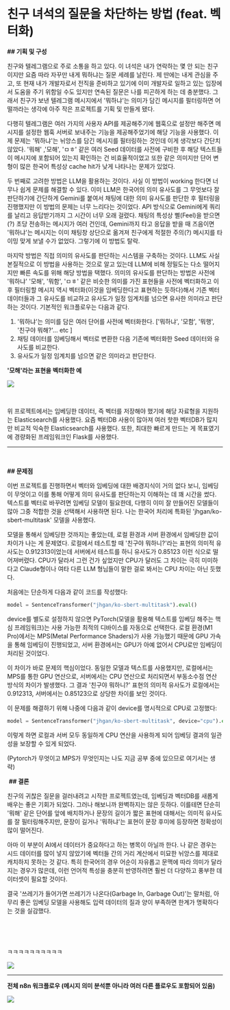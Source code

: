 # 친구 녀석의 질문을 차단하는 방법 (feat. 벡터화)

**## 기획 및 구성**

친구와 텔레그램으로 주로 소통을 하고 있다. 이 녀석은 내가 연락하는 몇 안 되는 친구이지만 요즘 따라 자꾸만 내게 뭐하냐는 질문 세례를 날린다. 제 딴에는 내게 관심을 주고, 또 현재 내가 개발자로서 전직을 준비하고 있기에 이미 개발자로 일하고 있는 입장에서 도움을 주기 위함일 수도 있지만 연속된 질문은 나를 피곤하게 하는 데 충분했다. 그래서 친구가 보낸 텔레그램 메시지에서 '뭐하냐'는 의미가 담긴 메시지를 필터링하면 어떨까라는 생각에 아주 작은 프로젝트를 기획 및 만들게 됐다.

다행히 텔레그램은 여러 가지의 사용자 API를 제공해주기에 웹훅으로 설정만 해주면 메시지를 설정한 웹훅 서버로 보내주는 기능을 제공해주었기에 해당 기능을 사용했다. 이제 문제는 '뭐하냐'는 뉘앙스를 담긴 메시지를 필터링하는 것인데 이게 생각보다 간단치 않았다. '뭐해' ,'모해', 'ㅁㅎ' 같은 여러 Seed 데이터를 사전에 구비한 후 해당 텍스트들이 메시지에 포함되어 있는지 확인하는 건 비효율적이었고 또한 같은 의미지만 단어 변형이 많은 한국어 특성상 cache hit가 낮게 나타나는 문제가 있었다.

두 번째로 고려한 방법은 LLM을 활용하는 것이다. 사실 이 방법이 working 한다면 너무나 쉽게 문제를 해결할 수 있다. 이미 LLM은 한국어의 의미 유사도를 그 무엇보다 잘 판단하기에 간단하게 Gemini를 붙여서 채팅에 대한 의미 유사도를 판단한 후 필터링을 진행했지만 이 방법의 문제는 너무 느리다는 것이었다. API 방식으로 Gemini에게 쿼리를 날리고 응답받기까지 그 시간이 너무 오래 걸렸다. 채팅의 특성상 삘(Feel)을 받으면(?) 초당 전송하는 메시지가 여러 건인데, Gemini까지 타고 응답을 받을 때 즈음이면 '뭐하냐'는 메시지는 이미 채팅창 상단으로 옮겨져 친구에게 적절한 주의(?) 메시지를 타이밍 맞게 보낼 수가 없었다. 그렇기에 이 방법도 탈락.

마지막 방법은 직접 의미의 유사도를 판단하는 시스템을 구축하는 것이다. LLM도 사실 본질적으로 이 방법을 사용하는 것으로 알고 있는데 LLM에 비해 정밀도는 다소 떨어지지만 빠른 속도를 위해 해당 방법을 택했다. 의미의 유사도를 판단하는 방법은 사전에 '뭐하냐' '모해', '뭐함', 'ㅁㅎ' 같은 비슷한 의미를 가진 표현들을 사전에 벡터화하고 이후 필터링할 메시지 역시 벡터화(이것을 임베딩한다고 표현하는 듯하다)해서 기존 벡터 데이터들과 그 유사도를 비교하고 유사도가 일정 임계치를 넘으면 유사한 의미라고 판단하는 것이다. 기본적인 워크플로우는 다음과 같다.

1. '뭐하냐'는 의미를 담은 여러 단어를 사전에 벡터화한다. ['뭐하냐', '모함', '뭐행', '친구야 뭐해?'... etc ]    
2. 채팅 데이터를 임베딩해서 벡터로 변환한 다음 기존에 벡터화한 Seed 데이터와 유사도를 비교한다.
3. 유사도가 일정 임계치를 넘으면 같은 의미라고 판단한다.

**'모해'라는 표현을 벡터화한 예**

![](https://postfiles.pstatic.net/MjAyNTA4MTVfMjk1/MDAxNzU1MjMzNzUwNDQ1.LL4yJNwgkrhQbHoN32CGk_Awg2w4WHmVQfwPTPlDWowg.wliDthSc2I3WGdsTTbaFhlIEah6ht8VkHVWhyXTHtPUg.PNG/image.png?type=w773)

​

위 프로젝트에서는 임베딩한 데이터, 즉 벡터를 저장해야 했기에 해당 자료형을 지원하는 Elasticsearch를 사용했다. 요즘 벡터DB 사용이 많아져 여러 핫한 벡터DB가 많지만 비교적 익숙한 Elasticsearch를 사용했다. 또한, 최대한 빠르게 만드는 게 목표였기에 경량화된 프레임워크인 Flask를 사용했다.

---
​

**## 문제점**

이번 프로젝트를 진행하면서 벡터와 임베딩에 대한 배경지식이 거의 없다 보니, 임베딩이 무엇이고 이를 통해 어떻게 의미 유사도를 판단하는지 이해하는 데 꽤 시간을 썼다. 텍스트를 벡터로 바꾸려면 임베딩 모델이 필요한데, 다행히 이미 잘 만들어진 모델들이 많아 그중 적합한 것을 선택해서 사용하면 된다. 나는 한국어 처리에 특화된 'jhgan/ko-sbert-multitask' 모델을 사용했다.

모델을 통해서 임베딩한 것까지는 좋았는데, 로컬 환경과 서버 환경에서 임베딩한 값이 차이가 나는 게 문제였다. 로컬에서 테스트할 때 '친구야 뭐하니?'라는 표현의 의미적 유사도는 0.912313이었는데 서버에서 테스트를 하니 유사도가 0.85123 이런 식으로 떨어져버렸다. CPU가 달라서 그런 건가 싶었지만 CPU가 달러도 그 차이는 극히 미미하다고 Claude형이나 여타 다른 LLM 형님들이 말한 걸로 봐서는 CPU 차이는 아닌 듯했다.

처음에는 단순하게 다음과 같이 코드를 작성했다:

```python
model = SentenceTransformer("jhgan/ko-sbert-multitask").eval()
```

device를 별도로 설정하지 않으면 PyTorch(모델을 활용해 텍스트를 임베딩 해주는 핵심 프레임워크)는 사용 가능한 최적의 디바이스를 자동으로 선택한다. 로컬 환경(M1 Pro)에서는 MPS(Metal Performance Shaders)가 사용 가능했기 때문에 GPU 가속을 통해 임베딩이 진행되었고, 서버 환경에서는 GPU가 아예 없어서 CPU로만 임베딩이 처리된 것이었다.

이 차이가 바로 문제의 핵심이었다. 동일한 모델과 텍스트를 사용했지만, 로컬에서는 MPS를 통한 GPU 연산으로, 서버에서는 CPU 연산으로 처리되면서 부동소수점 연산 방식의 차이가 발생했다. 그 결과 '친구야 뭐하니?' 표현의 의미적 유사도가 로컬에서는 0.912313, 서버에서는 0.85123으로 상당한 차이를 보인 것이다.

이 문제를 해결하기 위해 나중에 다음과 같이 device를 명시적으로 CPU로 고정했다:
```python
model = SentenceTransformer("jhgan/ko-sbert-multitask", device="cpu").eval()
```

이렇게 하면 로컬과 서버 모두 동일하게 CPU 연산을 사용하게 되어 임베딩 결과의 일관성을 보장할 수 있게 되었다.

(Pytorch가 무엇이고 MPS가 무엇인지는 나도 지금 공부 중에 있으므로 여기서는 생략)

​
**## 결론**

친구의 귀찮은 질문을 걸러내려고 시작한 프로젝트였는데, 임베딩과 벡터DB를 새롭게 배우는 좋은 기회가 되었다. 그러나 해보니까 완벽하지는 않은 듯하다. 이를테면 단순히 '뭐해' 같은 단어를 앞에 배치하거나 문장의 길이가 짧은 표현에 대해서는 의미적 유사도를 잘 필터링해주지만, 문장이 길거나 '뭐하냐'는 표현이 문장 후미에 등장하면 정확성이 많이 떨어진다.

아마 이 부분이 AI에서 데이터가 중요하다고 하는 병목이 아닐까 한다. 나 같은 경우는 시드 데이터를 많이 넣지 않았기에 벡터들 간의 거리 계산에서 미묘한 뉘앙스를 제대로 캐치하지 못하는 것 같다. 특히 한국어의 경우 어순이 자유롭고 문맥에 따라 의미가 달라지는 경우가 많은데, 이런 언어적 특성을 충분히 반영하려면 훨씬 더 다양하고 풍부한 데이터셋이 필요할 것이다.

결국 '쓰레기가 들어가면 쓰레기가 나온다(Garbage In, Garbage Out)'는 말처럼, 아무리 좋은 임베딩 모델을 사용해도 입력 데이터의 질과 양이 부족하면 한계가 명확하다는 것을 실감했다.

​

​

ㅋㅋㅋㅋㅋㅋㅋㅋㅋㅋ

![](https://postfiles.pstatic.net/MjAyNTA4MTVfODEg/MDAxNzU1MjM1NTY0Njgz.nnjDt91u66C51u6Is9GzNUOBZ_5-hjQLjpO0F-kalkYg.bcCBkMpPdyUw5TL0bvSW1z-Fy0A1E0xmGByxE-L4igcg.PNG/image.png?type=w773)

---

**전체 n8n 워크플로우 (메시지 의미 분석뿐 아니라 여러 다른 플로우도 포함되어 있음)**

![](https://postfiles.pstatic.net/MjAyNTA4MTVfMjkx/MDAxNzU1MjMyODAwNTk1.DPoIfaeyZghPAF4-yoFvL8rJw9-izoK3RHWF56qCxB4g.lCmMwb2lh7WBJgOL1iJbpAWeNn9lKqSonWDD4hp1IjEg.PNG/image.png?type=w773)

​